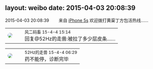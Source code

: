 layout: weibo
date: 2015-04-03 20:08:39
---
<meta name="referrer" content="no-referrer" />

2015-04-03 20:08:39  &nbsp;&nbsp;&nbsp;&nbsp;&nbsp;&nbsp; 来自 <a href="sinaweibo://customweibosource" rel="nofollow">iPhone 5s</a>
欢迎拨打黄渠丁方包活热线…… ​​​

<table style="width: 100%;">
  <tr>
    <td style="width: 40px;"><img style="border-radius:50%" src="https://tva3.sinaimg.cn/crop.0.0.639.639.50/6d2a6003jw8f3idy69w2gj20hs0hrt9g.jpg?KID=imgbed,tva&Expires=1624464474&ssig=Wk7R3KrN5Z"></td>
    <td colspan="2"><small>风二码畜 15-4-4 15:14</small><br/>回复@52Hz的走兽:被拉了多少层皮条……</td>
  </tr>
</table>

<table style="width: 100%;">
  <tr>
    <td style="width: 40px;"><img style="border-radius:50%" src="https://tva4.sinaimg.cn/crop.0.0.180.180.50/8beaf773jw1e8qgp5bmzyj2050050aa8.jpg?KID=imgbed,tva&Expires=1624464474&ssig=iRRhyeWJpY"></td>
    <td colspan="2"><small>52Hz的走兽 15-4-4 06:29</small><br/>药不能停，诊断完毕</td>
  </tr>
</table>
